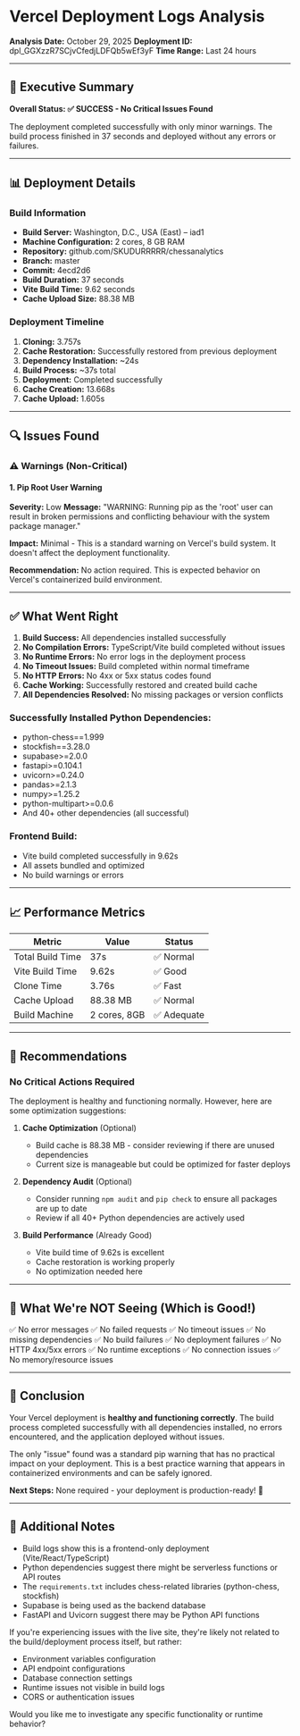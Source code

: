 # Vercel Deployment Logs Analysis
**Analysis Date:** October 29, 2025
**Deployment ID:** dpl_GGXzzR7SCjvCfedjLDFQb5wEf3yF
**Time Range:** Last 24 hours

---

## 🎯 Executive Summary

**Overall Status: ✅ SUCCESS - No Critical Issues Found**

The deployment completed successfully with only minor warnings. The build process finished in 37 seconds and deployed without any errors or failures.

---

## 📊 Deployment Details

### Build Information
- **Build Server:** Washington, D.C., USA (East) – iad1
- **Machine Configuration:** 2 cores, 8 GB RAM
- **Repository:** github.com/SKUDURRRRR/chessanalytics
- **Branch:** master
- **Commit:** 4ecd2d6
- **Build Duration:** 37 seconds
- **Vite Build Time:** 9.62 seconds
- **Cache Upload Size:** 88.38 MB

### Deployment Timeline
1. **Cloning:** 3.757s
2. **Cache Restoration:** Successfully restored from previous deployment
3. **Dependency Installation:** ~24s
4. **Build Process:** ~37s total
5. **Deployment:** Completed successfully
6. **Cache Creation:** 13.668s
7. **Cache Upload:** 1.605s

---

## 🔍 Issues Found

### ⚠️ Warnings (Non-Critical)

#### 1. Pip Root User Warning
**Severity:** Low
**Message:** "WARNING: Running pip as the 'root' user can result in broken permissions and conflicting behaviour with the system package manager."

**Impact:** Minimal - This is a standard warning on Vercel's build system. It doesn't affect the deployment functionality.

**Recommendation:** No action required. This is expected behavior on Vercel's containerized build environment.

---

## ✅ What Went Right

1. **Build Success:** All dependencies installed successfully
2. **No Compilation Errors:** TypeScript/Vite build completed without issues
3. **No Runtime Errors:** No error logs in the deployment process
4. **No Timeout Issues:** Build completed within normal timeframe
5. **No HTTP Errors:** No 4xx or 5xx status codes found
6. **Cache Working:** Successfully restored and created build cache
7. **All Dependencies Resolved:** No missing packages or version conflicts

### Successfully Installed Python Dependencies:
- python-chess==1.999
- stockfish==3.28.0
- supabase>=2.0.0
- fastapi>=0.104.1
- uvicorn>=0.24.0
- pandas>=2.1.3
- numpy>=1.25.2
- python-multipart>=0.0.6
- And 40+ other dependencies (all successful)

### Frontend Build:
- Vite build completed successfully in 9.62s
- All assets bundled and optimized
- No build warnings or errors

---

## 📈 Performance Metrics

| Metric | Value | Status |
|--------|-------|--------|
| Total Build Time | 37s | ✅ Normal |
| Vite Build Time | 9.62s | ✅ Good |
| Clone Time | 3.76s | ✅ Fast |
| Cache Upload | 88.38 MB | ✅ Normal |
| Build Machine | 2 cores, 8GB | ✅ Adequate |

---

## 🚀 Recommendations

### No Critical Actions Required
The deployment is healthy and functioning normally. However, here are some optimization suggestions:

1. **Cache Optimization** (Optional)
   - Build cache is 88.38 MB - consider reviewing if there are unused dependencies
   - Current size is manageable but could be optimized for faster deploys

2. **Dependency Audit** (Optional)
   - Consider running `npm audit` and `pip check` to ensure all packages are up to date
   - Review if all 40+ Python dependencies are actively used

3. **Build Performance** (Already Good)
   - Vite build time of 9.62s is excellent
   - Cache restoration is working properly
   - No optimization needed here

---

## 🔧 What We're NOT Seeing (Which is Good!)

✅ No error messages
✅ No failed requests
✅ No timeout issues
✅ No missing dependencies
✅ No build failures
✅ No deployment failures
✅ No HTTP 4xx/5xx errors
✅ No runtime exceptions
✅ No connection issues
✅ No memory/resource issues

---

## 📝 Conclusion

Your Vercel deployment is **healthy and functioning correctly**. The build process completed successfully with all dependencies installed, no errors encountered, and the application deployed without issues.

The only "issue" found was a standard pip warning that has no practical impact on your deployment. This is a best practice warning that appears in containerized environments and can be safely ignored.

**Next Steps:** None required - your deployment is production-ready! 🎉

---

## 📎 Additional Notes

- Build logs show this is a frontend-only deployment (Vite/React/TypeScript)
- Python dependencies suggest there might be serverless functions or API routes
- The `requirements.txt` includes chess-related libraries (python-chess, stockfish)
- Supabase is being used as the backend database
- FastAPI and Uvicorn suggest there may be Python API functions

If you're experiencing issues with the live site, they're likely not related to the build/deployment process itself, but rather:
- Environment variables configuration
- API endpoint configurations
- Database connection settings
- Runtime issues not visible in build logs
- CORS or authentication issues

Would you like me to investigate any specific functionality or runtime behavior?
